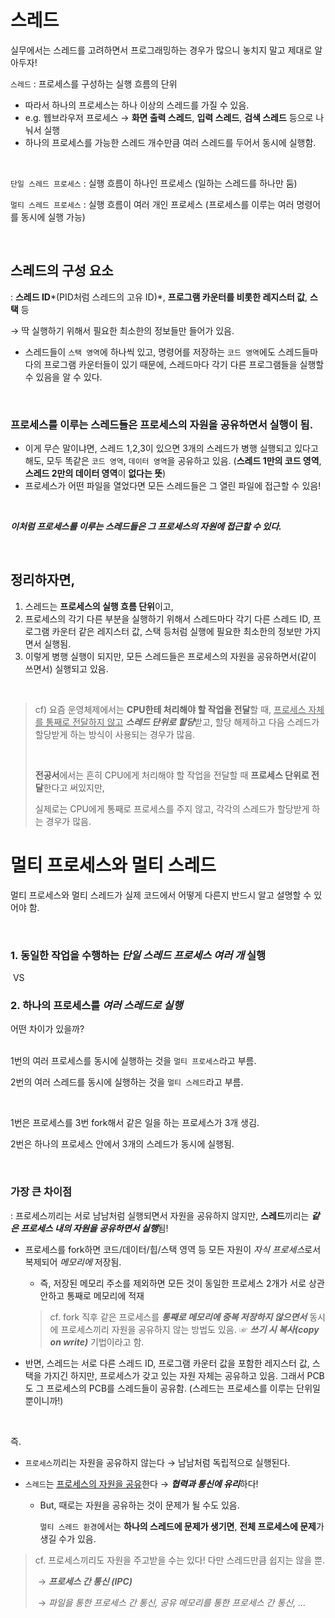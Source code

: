 # 스레드

실무에서는 스레드를 고려하면서 프로그래밍하는 경우가 많으니 놓치지 말고 제대로 알아두자!</br>

`스레드` : 프로세스를 구성하는 실행 흐름의 단위 </br>

 - 따라서 하나의 프로세스는 하나 이상의 스레드를 가질 수 있음.
 - e.g. 웹브라우저 프로세스 → **화면 출력 스레드**, **입력 스레드**, **검색 스레드** 등으로 나눠서 실행
 - 하나의 프로세스를 가능한 스레드 개수만큼 여러 스레드를 두어서 동시에 실행함.

</br>

`단일 스레드 프로세스` : 실행 흐름이 하나인 프로세스 (일하는 스레드를 하나만 둠)

`멀티 스레드 프로세스` : 실행 흐름이 여러 개인 프로세스 (프로세스를 이루는 여러 명령어를 동시에 실행 가능)

</br>

## 스레드의 구성 요소

: **스레드 ID***(PID처럼 스레드의 고유 ID)*, **프로그램 카운터를 비롯한 레지스터 값**, **스택** 등</br>

→ 딱 실행하기 위해서 필요한 최소한의 정보들만 들어가 있음.</br>

 - 스레드들이 `스택 영역`에 하나씩 있고, 명령어를 저장하는 `코드 영역`에도 스레드들마다의 프로그램 카운터들이 있기 때문에, 스레드마다 각기 다른 프로그램들을 실행할 수 있음을 알 수 있다.

</br>

### 프로세스를 이루는 스레드들은 프로세스의 자원을 공유하면서 실행이 됨.

- 이게 무슨 말이냐면, 스레드 1,2,3이 있으면 3개의 스레드가 병행 실행되고 있다고 해도, 모두 똑같은 `코드 영역`, `데이터 영역`을 공유하고 있음. (**스레드 1만의 코드 영역**, **스레드 2만의 데이터 영역**이 **없다는 뜻**)
- 프로세스가 어떤 파일을 열었다면 모든 스레드들은 그 열린 파일에 접근할 수 있음!

</br>

***이처럼 프로세스를 이루는 스레드들은 그 프로세스의 자원에 접근할 수 있다.***

</br>

## 정리하자면,

1. 스레드는 **프로세스의 실행 흐름 단위**이고,
2. 프로세스의 각기 다른 부분을 실행하기 위해서 스레드마다 각기 다른 스레드 ID, 프로그램 카운터 같은 레지스터 값, 스택 등처럼 실행에 필요한 최소한의 정보만 가지면서 실행됨.
3. 이렇게 병행 실행이 되지만, 모든 스레드들은 프로세스의 자원을 공유하면서(같이 쓰면서) 실행되고 있음.

</br>

> cf) 요즘 운영체제에서는 **CPU한테 처리해야 할 작업을 전달**할 때, <u>프로세스 자체를 통째로 전달하지 않고</u> ***스레드 단위로 할당***받고, 할당 해제하고 다음 스레드가 할당받게 하는 방식이 사용되는 경우가 많음.
>
> </br>
>
> **전공서**에서는 흔히 CPU에게 처리해야 할 작업을 전달할 때 **프로세스 단위로 전달**한다고 써있지만,</br>
>
> 실제로는 CPU에게 통째로 프로세스를 주지 않고, 각각의 스레드가 할당받게 하는 경우가 많음.

# 멀티 프로세스와 멀티 스레드

멀티 프로세스와 멀티 스레드가 실제 코드에서 어떻게 다른지 반드시 알고 설명할 수 있어야 함.

</br>

### 1. 동일한 작업을 수행하는 *단일 스레드 프로세스 여러 개* 실행</br>

​	VS

### 2. 하나의 프로세스를 *여러 스레드로 실행*</br>

어떤 차이가 있을까?</br></br>



1번의 여러 프로세스를 동시에 실행하는 것을 `멀티 프로세스`라고 부름.</br>

2번의 여러 스레드를 동시에 실행하는 것을 `멀티 스레드`라고 부름.</br>

</br>

1번은 프로세스를 3번 fork해서 같은 일을 하는 프로세스가 3개 생김.</br>

2번은 하나의 프로세스 안에서 3개의 스레드가 동시에 실행됨.</br>

</br>

### 가장 큰 차이점

: 프로세스끼리는 서로 남남처럼 실행되면서 자원을 공유하지 않지만, **스레드**끼리는 ***같은 프로세스 내의 자원을 공유하면서 실행***됨!

- 프로세스를 fork하면 코드/데이터/힙/스택 영역 등 모든 자원이 *자식 프로세스*로서 복제되어 *메모리에* 저장됨.

  - 즉, 저장된 메모리 주소를 제외하면 모든 것이 동일한 프로세스 2개가 서로 상관 안하고 통째로 메모리에 적재

  > cf. fork 직후 같은 프로세스를 ***통째로 메모리에 중복 저장하지 않으면서*** 동시에 프로세스끼리 자원을 공유하지 않는 방법도 있음. ☞ ***쓰기 시 복사(copy on write)*** 기법이라고 함.

- 반면, 스레드는 서로 다른 스레드 ID, 프로그램 카운터 값을 포함한 레지스터 값, 스택을 가지긴 하지만, 프로세스가 갖고 있는 자원 자체는 공유하고 있음. 그래서 PCB도 그 프로세스의 PCB를 스레드들이 공유함. (스레드는 프로세스를 이루는 단위일 뿐이니까!)

</br>

즉.</br>

- `프로세스`끼리는 자원을 공유하지 않는다 → 남남처럼 독립적으로 실행된다.

- `스레드`는 <u>프로세스의 자원을 공유</u>한다 → ***협력과 통신에 유리***하다!

  - But, 때로는 자원을 공유하는 것이 문제가 될 수도 있음.

    `멀티 스레드 환경`에서는 **하나의 스레드에 문제가 생기면**, **전체 프로세스에 문제**가 생길 수가 있음.

> cf. 프로세스끼리도 자원을 주고받을 수는 있다! 다만 스레드만큼 쉽지는 않을 뿐.</br>
>
> ​	→ ***프로세스 간 통신 (IPC)***
>
> ​	→ *파일을 통한 프로세스 간 통신, 공유 메모리를 통한 프로세스 간 통신, …*
